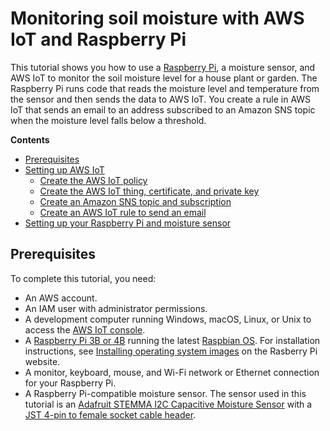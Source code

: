 # Monitoring soil moisture with AWS IoT and Raspberry Pi<a name="iot-moisture-tutorial"></a>

This tutorial shows you how to use a [Raspberry Pi](https://www.raspberrypi.org/), a moisture sensor, and AWS IoT to monitor the soil moisture level for a house plant or garden\. The Raspberry Pi runs code that reads the moisture level and temperature from the sensor and then sends the data to AWS IoT\. You create a rule in AWS IoT that sends an email to an address subscribed to an Amazon SNS topic when the moisture level falls below a threshold\.

**Contents**
+ [Prerequisites](#iot-moisture-prereqs)
+ [Setting up AWS IoT](iot-moisture-setup.md)
  + [Create the AWS IoT policy](iot-moisture-policy.md)
  + [Create the AWS IoT thing, certificate, and private key](iot-moisture-create-thing.md)
  + [Create an Amazon SNS topic and subscription](iot-moisture-create-sns-topic.md)
  + [Create an AWS IoT rule to send an email](iot-moisture-create-rule.md)
+ [Setting up your Raspberry Pi and moisture sensor](iot-moisture-raspi-setup.md)

## Prerequisites<a name="iot-moisture-prereqs"></a>

To complete this tutorial, you need:
+ An AWS account\.
+ An IAM user with administrator permissions\.
+ A development computer running Windows, macOS, Linux, or Unix to access the [AWS IoT console](https://console.aws.amazon.com/iot/home)\.
+ A [Raspberry Pi 3B or 4B](https://www.raspberrypi.org/products/) running the latest [Raspbian OS](https://www.raspberrypi.org/software/operating-systems/)\. For installation instructions, see [Installing operating system images](https://www.raspberrypi.org/documentation/installation/installing-images/README.md) on the Rasberry Pi website\. 
+ A monitor, keyboard, mouse, and Wi\-Fi network or Ethernet connection for your Raspberry Pi\.
+ A Raspberry Pi\-compatible moisture sensor\. The sensor used in this tutorial is an [Adafruit STEMMA I2C Capacitive Moisture Sensor](https://www.adafruit.com/product/4026) with a [JST 4\-pin to female socket cable header](https://www.adafruit.com/product/3950)\. 